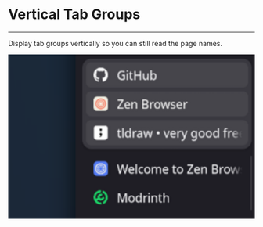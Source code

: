 # Vertical Tab Groups

---

Display tab groups vertically so you can still read the page names.

![thumbnail.png](thumbnail.png)